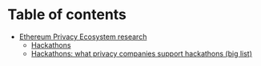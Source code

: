 # Table of contents

* [Ethereum Privacy Ecosystem research](README.md)
  * [Hackathons](ethereum-privacy-ecosystem-research/hackathons.md)
  * [Hackathons: what privacy companies support hackathons (big list)](ethereum-privacy-ecosystem-research/hackathons-what-privacy-companies-support-hackathons-big-list.md)
